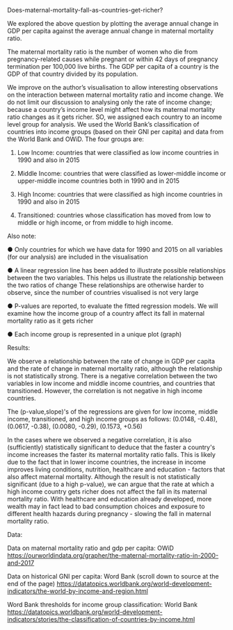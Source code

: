 Does-maternal-mortality-fall-as-countries-get-richer?

We explored the above question by plotting the average annual change in GDP per capita against the
average annual change in maternal mortality ratio.

The maternal mortality ratio is the number of women who die from pregnancy-related
causes while pregnant or within 42 days of pregnancy termination per 100,000 live
births. 
The GDP per capita of a country is the GDP of that country divided by its
population. 

We improve on the author’s visualisation to allow interesting observations on the
interaction between maternal mortality ratio and income change. We do not
limit our discussion to analysing only the rate of income change; because a country’s
income level might affect how its maternal mortality ratio changes as it gets richer.
SO, we assigned each country to an income level group for analysis. We used the World Bank’s
classification of countries into income groups (based on their GNI per capita) and
data from the World Bank and OWiD. The four groups are:
1. Low Income: countries that were classified as low income countries in 1990
and also in 2015

2. Middle Income: countries that were classified as lower-middle income or
upper-middle income countries both in 1990 and in 2015
3. High Income: countries that were classified as high income countries in 1990
and also in 2015
4. Transitioned: countries whose classification has moved from low to middle or
high income, or from middle to high income.

Also note:

● Only countries for which we have data for 1990 and 2015 on all variables (for
our analysis) are included in the visualisation

● A linear regression line has been added to illustrate possible relationships
between the two variables. This helps us illustrate the relationship between the two ratios of change These relationships are otherwise harder to observe, since the number of countries visualised is not very large

● P-values are reported, to evaluate the fitted regression models. We will examine how the income group of a country affect its fall in
maternal mortality ratio as it gets richer

● Each income group is represented in a unique plot (graph)


Results:

We observe a relationship between the rate of change in GDP per capita and the
rate of change in maternal mortality ratio, although the relationship is not statistically
strong. There is a negative correlation between the two variables in low income
and middle income countries, and countries that transitioned. However, the
correlation is not negative in high income countries. 

The (p-value,slope)'s of the regressions are given for low income, middle income, transitioned, and high income groups as follows: (0.0148, -0.48), (0.0617, -0.38), (0.0080, -0.29), (0.1573, +0.56)

In the cases where we observed a negative correlation, it is also (sufficiently)
statistically significant to deduce that the faster a country&#39;s income increases the
faster its maternal mortality ratio falls. This is likely due to the fact that in lower
income countries, the increase in income improves living conditions, nutrition,
healthcare and education - factors that also affect maternal mortality. Although the
result is not statistically significant (due to a high p-value), we can argue that the rate
at which a high income country gets richer does not affect the fall in its maternal
mortality ratio. With healthcare and education already developed, more wealth may
in fact lead to bad consumption choices and exposure to different health hazards
during pregnancy - slowing the fall in maternal mortality ratio.

Data: 

Data on maternal mortality ratio and gdp per capita: OWiD https://ourworldindata.org/grapher/the-maternal-mortality-ratio-in-2000-and-2017

Data on historical GNI per capita: Word Bank (scroll down to source at the end of
the page) https://datatopics.worldbank.org/world-development-indicators/the-world-by-income-and-region.html

Word Bank thresholds for income group classification: World Bank https://datatopics.worldbank.org/world-development-indicators/stories/the-classification-of-countries-by-income.html
